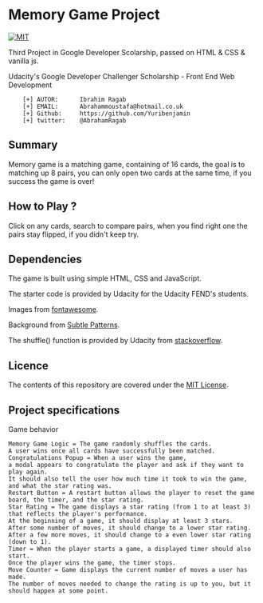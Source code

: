 # Memory Game Project
[![MIT](https://img.shields.io/badge/license-MIT-blue.svg)](https://github.com/Yuribenjamin/restaurant-reviews/blob/master/LICENSE)

Third Project in Google Developer Scolarship, passed on
HTML & CSS & vanilla js.

Udacity's Google Developer Challenger Scholarship - Front End Web Development

```
    [+] AUTOR:      Ibrahim Ragab
    [+] EMAIL:      Abrahammoustafa@hotmail.co.uk
    [+] Github:     https://github.com/Yuribenjamin
    [+] twitter:    @AbrahamRagab

```

## Summary

Memory game is a matching game, containing of 16 cards, the goal is to matching up 8 pairs, you can only open two cards at the same time, if you success the game is over!

## How to Play ?

Click on any cards, search to compare pairs, when you find right one
the pairs stay flipped, if you didn't keep try.


## Dependencies
The game is built using simple HTML, CSS and JavaScript.

The starter code is provided by Udacity for the Udacity FEND's students.

Images from [fontawesome](https://fontawesome.com/).

Background from [Subtle Patterns](https://www.toptal.com/designers/subtlepatterns/darkness/).

The shuffle() function is provided by Udacity from [stackoverflow](https://stackoverflow.com/questions/2450954/how-to-randomize-shuffle-a-javascript-array/2450976#2450976).


## Licence
The contents of this repository are covered under the [MIT License](https://rem.mit-license.org/).

## Project specifications

Game behavior

    Memory Game Logic = The game randomly shuffles the cards.
    A user wins once all cards have successfully been matched.
    Congratulations Popup = When a user wins the game,
    a modal appears to congratulate the player and ask if they want to play again.
    It should also tell the user how much time it took to win the game, and what the star rating was.
    Restart Button = A restart button allows the player to reset the game board, the timer, and the star rating.
    Star Rating = The game displays a star rating (from 1 to at least 3) that reflects the player's performance.
    At the beginning of a game, it should display at least 3 stars.
    After some number of moves, it should change to a lower star rating.
    After a few more moves, it should change to a even lower star rating (down to 1).
    Timer = When the player starts a game, a displayed timer should also start.
    Once the player wins the game, the timer stops.
    Move Counter = Game displays the current number of moves a user has made.
    The number of moves needed to change the rating is up to you, but it should happen at some point.

